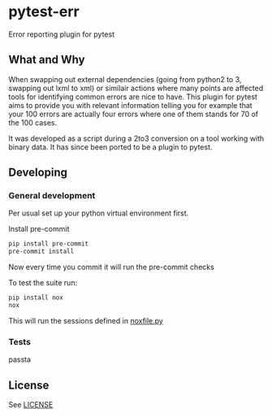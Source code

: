 # pytest-err

Error reporting plugin for pytest

## What and Why

When swapping out external dependencies (going from python2 to 3, swapping out lxml to xml) or similair actions where many points are affected tools for identifying common errors are nice to have. This plugin for pytest aims to provide you with relevant information telling you for example that your 100 errors are actually four errors where one of them stands for 70 of the 100 cases.

It was developed as a script during a 2to3 conversion on a tool working with binary data. It has since been ported to be a plugin to pytest.

## Developing

### General development

Per usual set up your python virtual environment first.

Install pre-commit
```bash
pip install pre-commit
pre-commit install
```
Now every time you commit it will run the pre-commit checks

To test the suite run:
```bash
pip install nox
nox
```
This will run the sessions defined in [noxfile.py](noxfile.py)

### Tests

passta

## License
See [LICENSE](LICENSE)
